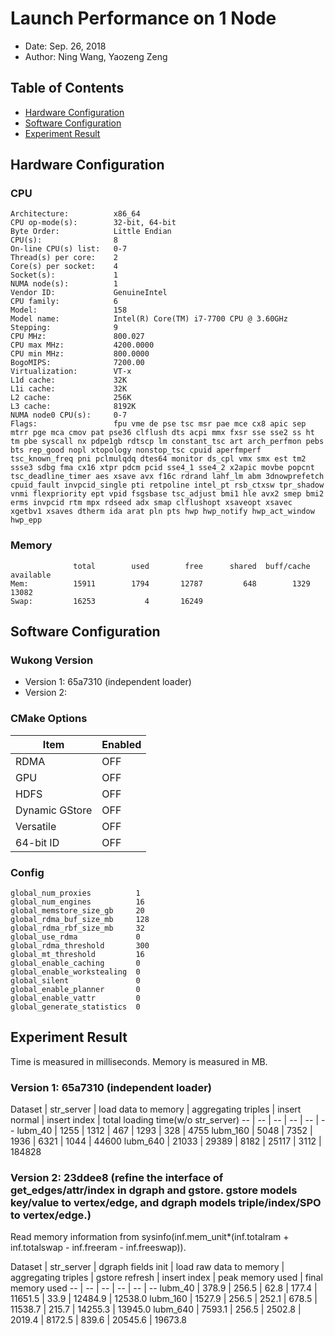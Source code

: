 # Launch Performance on 1 Node

- Date: Sep. 26, 2018
- Author: Ning Wang, Yaozeng Zeng

## Table of Contents

- [Hardware Configuration](#hw)
- [Software Configuration](#sw)
- [Experiment Result](#res)

<a name="hw"></a>

## Hardware Configuration

### CPU

```
Architecture:          x86_64
CPU op-mode(s):        32-bit, 64-bit
Byte Order:            Little Endian
CPU(s):                8
On-line CPU(s) list:   0-7
Thread(s) per core:    2
Core(s) per socket:    4
Socket(s):             1
NUMA node(s):          1
Vendor ID:             GenuineIntel
CPU family:            6
Model:                 158
Model name:            Intel(R) Core(TM) i7-7700 CPU @ 3.60GHz
Stepping:              9
CPU MHz:               800.027
CPU max MHz:           4200.0000
CPU min MHz:           800.0000
BogoMIPS:              7200.00
Virtualization:        VT-x
L1d cache:             32K
L1i cache:             32K
L2 cache:              256K
L3 cache:              8192K
NUMA node0 CPU(s):     0-7
Flags:                 fpu vme de pse tsc msr pae mce cx8 apic sep mtrr pge mca cmov pat pse36 clflush dts acpi mmx fxsr sse sse2 ss ht tm pbe syscall nx pdpe1gb rdtscp lm constant_tsc art arch_perfmon pebs bts rep_good nopl xtopology nonstop_tsc cpuid aperfmperf tsc_known_freq pni pclmulqdq dtes64 monitor ds_cpl vmx smx est tm2 ssse3 sdbg fma cx16 xtpr pdcm pcid sse4_1 sse4_2 x2apic movbe popcnt tsc_deadline_timer aes xsave avx f16c rdrand lahf_lm abm 3dnowprefetch cpuid_fault invpcid_single pti retpoline intel_pt rsb_ctxsw tpr_shadow vnmi flexpriority ept vpid fsgsbase tsc_adjust bmi1 hle avx2 smep bmi2 erms invpcid rtm mpx rdseed adx smap clflushopt xsaveopt xsavec xgetbv1 xsaves dtherm ida arat pln pts hwp hwp_notify hwp_act_window hwp_epp
```

### Memory
```
              total        used        free      shared  buff/cache   available
Mem:          15911        1794       12787         648        1329       13082
Swap:         16253           4       16249
```


<a name="sw"></a>

## Software Configuration

### Wukong Version

- Version 1: 65a7310 (independent loader)
- Version 2:

### CMake Options

Item | Enabled
-- | --
RDMA | OFF
GPU | OFF
HDFS | OFF
Dynamic GStore | OFF
Versatile | OFF
64-bit ID | OFF

### Config

```
global_num_proxies          1
global_num_engines          16
global_memstore_size_gb     20
global_rdma_buf_size_mb     128
global_rdma_rbf_size_mb     32
global_use_rdma             0
global_rdma_threshold       300
global_mt_threshold         16
global_enable_caching       0
global_enable_workstealing  0
global_silent               0
global_enable_planner       0
global_enable_vattr         0
global_generate_statistics	0
```

<a name="res"></a>

## Experiment Result

Time is measured in milliseconds.
Memory is measured in MB.

### Version 1: 65a7310 (independent loader)

Dataset | str_server | load data to memory | aggregating triples | insert normal | insert index | total loading time(w/o str_server)
-- | -- | -- | -- | -- | --
lubm_40 | 1255 | 1312 | 467 | 1293 | 328 | 4755
lubm_160 | 5048 | 7352 | 1936 | 6321 | 1044 | 44600
lubm_640 | 21033 | 29389 | 8182 | 25117 | 3112 | 184828

### Version 2: 23ddee8 (refine the interface of get_edges/attr/index in dgraph and gstore. gstore models key/value to vertex/edge, and dgraph models triple/index/SPO to vertex/edge.)

Read memory information from sysinfo(inf.mem_unit*(inf.totalram + inf.totalswap - inf.freeram - inf.freeswap)).

Dataset | str_server | dgraph fields init | load raw data to memory | aggregating triples | gstore refresh | insert index | peak memory used | final memory used
-- | -- | -- | -- | -- | --
lubm_40 | 378.9 | 256.5 | 62.8 | 177.4 | 11651.5 | 33.9 | 12484.9 | 12538.0
lubm_160 | 1527.9 | 256.5 | 252.1 | 678.5 | 11538.7 | 215.7 | 14255.3 | 13945.0 
lubm_640 | 7593.1 | 256.5 | 2502.8 | 2019.4 | 8172.5 | 839.6 | 20545.6 | 19673.8

